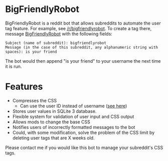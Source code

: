 # BigFriendlyRobot #

BigFriendlyRobot is a reddit bot that allows subreddits to automate the user tag feature.  For example, see [/r/bigfriendlyrobot](http://reddit.com/r/bigfriendlyrobot).  To create a tag there, message [BigFriendlyRobot](http://www.reddit.com/message/compose/?to=BigFriendlyRobot) with the following fields:

	Subject (name of subreddit): bigfriendlyrobot
	Message (in the case of this subreddit, any alphanumeric string with spaces): is your friend
	
The bot would then append "is your friend" to your username the next time it is run.

# Features #

* Compresses the CSS
	* Can use the user ID instead of username ([see here](http://www.reddit.com/r/soccer/comments/dyw0p/concerning_user_crests/c13zuu2))
* Stores user values in SQLite 3 database.
* Flexible system for validation of user input and CSS output
* Allows mods to change the base CSS
* Notifies users of incorrectly formatted messages to the bot
* Could, with some modification, solve the problem of the CSS limit by deleting user tags that are X weeks old.


Please contact me if you would like this bot to manage your subreddit's CSS tags.